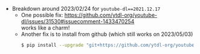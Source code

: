 
- Breakdown around 2023/02/24 for `youtube-dl==2021.12.17`
    - One possible fix: <https://github.com/ytdl-org/youtube-dl/issues/31530#issuecomment-1433470254>  
      works like a charm!
    - Another fix is to install from github (which still works on 2023/05/03)
      ```sh
      $ pip install --upgrade "git+https://github.com/ytdl-org/youtube-dl.git"
      ```
